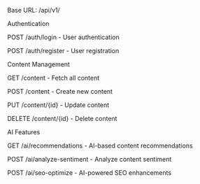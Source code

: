 Base URL: /api/v1/

Authentication

POST /auth/login - User authentication

POST /auth/register - User registration

Content Management

GET /content - Fetch all content

POST /content - Create new content

PUT /content/{id} - Update content

DELETE /content/{id} - Delete content

AI Features

GET /ai/recommendations - AI-based content recommendations

POST /ai/analyze-sentiment - Analyze content sentiment

POST /ai/seo-optimize - AI-powered SEO enhancements